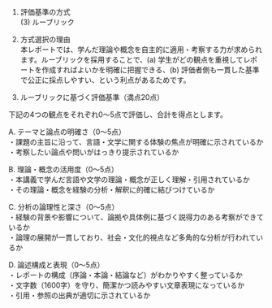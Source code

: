 1) 評価基準の方式  
(3) ルーブリック

2) 方式選択の理由  
本レポートでは、学んだ理論や概念を自主的に適用・考察する力が求められます。ルーブリックを採用することで、(a) 学生がどの観点を重視してレポートを作成すればよいかを明確に把握できる、(b) 評価者側も一貫した基準で公正に採点しやすい、という利点があるためです。

3) ルーブリックに基づく評価基準（満点20点）

下記の4つの観点をそれぞれ0～5点で評価し、合計を得点とします。

A. テーマと論点の明確さ（0～5点）  
・課題の主旨に沿って、言語・文学に関する体験の焦点が明確に示されているか  
・考察したい論点や問いがはっきり提示されているか  

B. 理論・概念の活用度（0～5点）  
・本講義で学んだ言語や文学の理論・概念が正しく理解・引用されているか  
・その理論・概念を経験の分析・解釈に的確に結びつけているか  

C. 分析の論理性と深さ（0～5点）  
・経験の背景や影響について、論拠や具体例に基づく説得力のある考察ができているか  
・論理の展開が一貫しており、社会・文化的視点など多角的な分析が行われているか  

D. 論述構成と表現（0～5点）  
・レポートの構成（序論・本論・結論など）がわかりやすく整っているか  
・文字数（1600字）を守り、簡潔かつ読みやすい文章表現になっているか  
・引用・参照の出典が適切に示されているか  